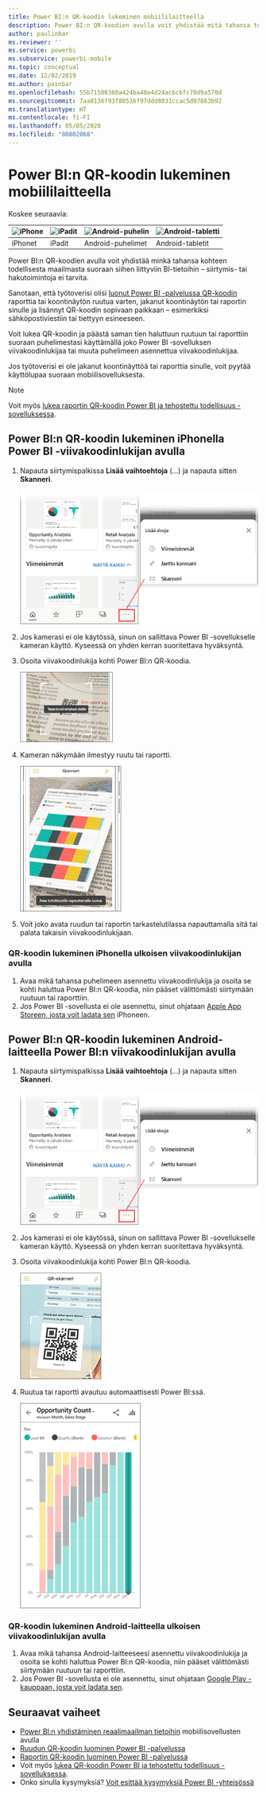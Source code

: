 ```yaml
---
title: Power BI:n QR-koodin lukeminen mobiililaitteella
description: Power BI:n QR-koodien avulla voit yhdistää mitä tahansa todellisesta maailmasta suoraan siihen liittyviin BI-tietoihin iPhone- ja Android-laitteissa toimivissa Power BI ‑mobiilisovelluksissa.
author: paulinbar
ms.reviewer: ''
ms.service: powerbi
ms.subservice: powerbi-mobile
ms.topic: conceptual
ms.date: 12/02/2019
ms.author: painbar
ms.openlocfilehash: 55b71508380a424ba48e4d24ac6c6fc70d9a570d
ms.sourcegitcommit: 7aa0136f93f88516f97ddd8031ccac5d07863b92
ms.translationtype: HT
ms.contentlocale: fi-FI
ms.lasthandoff: 05/05/2020
ms.locfileid: "80802068"
---
```

# <a name="scan-a-power-bi-qr-code-from-your-mobile-device"></a>Power BI:n QR-koodin lukeminen mobiililaitteella
Koskee seuraavia:

| ![iPhone](./media/mobile-apps-qr-code/ios-logo-40-px.png) | ![iPadit](./media/mobile-apps-qr-code/ios-logo-40-px.png) | ![Android-puhelin](././media/mobile-apps-qr-code/android-logo-40-px.png) | ![Android-tabletti](././media/mobile-apps-qr-code/android-logo-40-px.png) |
|:--- |:--- |:--- |:--- |
|iPhonet |iPadit |Android-puhelimet |Android-tabletit |

Power BI:n QR-koodien avulla voit yhdistää minkä tahansa kohteen todellisesta maailmasta suoraan siihen liittyviin BI-tietoihin – siirtymis- tai hakutoimintoja ei tarvita.

Sanotaan, että työtoverisi olisi [luonut Power BI -palvelussa QR-koodin](../../service-create-qr-code-for-tile.md) raporttia tai koontinäytön ruutua varten, jakanut koontinäytön tai raportin sinulle ja lisännyt QR-koodin sopivaan paikkaan – esimerkiksi sähköpostiviestiin tai tiettyyn esineeseen. 

Voit lukea QR-koodin ja päästä saman tien haluttuun ruutuun tai raporttiin suoraan puhelimestasi käyttämällä joko Power BI ‑sovelluksen viivakoodinlukijaa tai muuta puhelimeen asennettua viivakoodinlukijaa. 

Jos työtoverisi ei ole jakanut koontinäyttöä tai raporttia sinulle, voit pyytää käyttölupaa suoraan mobiilisovelluksesta. 

> [!NOTE]
> Voit myös [lukea raportin QR-koodin Power BI ja tehostettu todellisuus -sovelluksessa](mobile-mixed-reality-app.md#scan-a-report-qr-code-in-holographic-view).

## <a name="scan-a-power-bi-qr-code-on-your-iphone-with-the-power-bi-scanner"></a>Power BI:n QR-koodin lukeminen iPhonella Power BI ‑viivakoodinlukijan avulla

1. Napauta siirtymispalkissa **Lisää vaihtoehtoja** (...) ja napauta sitten **Skanneri**.

    ![](media/mobile-apps-qr-code/power-bi-scanner.png)

2. Jos kamerasi ei ole käytössä, sinun on sallittava Power BI -sovellukselle kameran käyttö. Kyseessä on yhden kerran suoritettava hyväksyntä. 
 
3. Osoita viivakoodinlukija kohti Power BI:n QR-koodia. 
   
    ![](media/mobile-apps-qr-code/power-bi-align-qr-code.png)
4. Kameran näkymään ilmestyy ruutu tai raportti.
   
    ![](media/mobile-apps-qr-code/power-bi-ios-qr-ar-scanner.png)

5. Voit joko avata ruudun tai raportin tarkastelutilassa napauttamalla sitä tai palata takaisin viivakoodinlukijaan.

### <a name="scan-a-qr-code-from-an-external-scanner-on-your-iphone"></a>QR-koodin lukeminen iPhonella ulkoisen viivakoodinlukijan avulla
1. Avaa mikä tahansa puhelimeen asennettu viivakoodinlukija ja osoita se kohti haluttua Power BI:n QR-koodia, niin pääset välittömästi siirtymään ruutuun tai raporttiin. 
2. Jos Power BI -sovellusta ei ole asennettu, sinut ohjataan [Apple App Storeen, josta voit ladata sen](https://go.microsoft.com/fwlink/?LinkId=522062) iPhoneen.

## <a name="scan-a-power-bi-qr-code-on-your-android-device-with-the-power-bi-scanner"></a>Power BI:n QR-koodin lukeminen Android-laitteella Power BI:n viivakoodinlukijan avulla

1. Napauta siirtymispalkissa **Lisää vaihtoehtoja** (...) ja napauta sitten **Skanneri**.

    ![](media/mobile-apps-qr-code/power-bi-scanner.png)

2. Jos kamerasi ei ole käytössä, sinun on sallittava Power BI -sovellukselle kameran käyttö. Kyseessä on yhden kerran suoritettava hyväksyntä. 

3. Osoita viivakoodinlukija kohti Power BI:n QR-koodia. 
   
    ![](media/mobile-apps-qr-code/pbi_iph_qrscan.png)
4. Ruutua tai raportti avautuu automaattisesti Power BI:ssä.
   
    ![](media/mobile-apps-qr-code/power-bi-android-tile.png)

### <a name="scan-a-qr-code-from-an-external-scanner-on-your-android-device"></a>QR-koodin lukeminen Android-laitteella ulkoisen viivakoodinlukijan avulla
1. Avaa mikä tahansa Android-laitteeseesi asennettu viivakoodinlukija ja osoita se kohti haluttua Power BI:n QR-koodia, niin pääset välittömästi siirtymään ruutuun tai raporttiin. 
2. Jos Power BI -sovellusta ei ole asennettu, sinut ohjataan [Google Play -kauppaan, josta voit ladata sen](https://go.microsoft.com/fwlink/?LinkID=544867). 

## <a name="next-steps"></a>Seuraavat vaiheet
* [Power BI:n yhdistäminen reaalimaailman tietoihin](mobile-apps-data-in-real-world-context.md) mobiilisovellusten avulla
* [Ruudun QR-koodin luominen Power BI -palvelussa](../../service-create-qr-code-for-tile.md)
* [Raportin QR-koodin luominen Power BI -palvelussa](../../service-create-qr-code-for-report.md)
* Voit myös [lukea QR-koodin Power BI ja tehostettu todellisuus -sovelluksessa](mobile-mixed-reality-app.md).
* Onko sinulla kysymyksiä? [Voit esittää kysymyksiä Power BI -yhteisössä](https://community.powerbi.com/)

